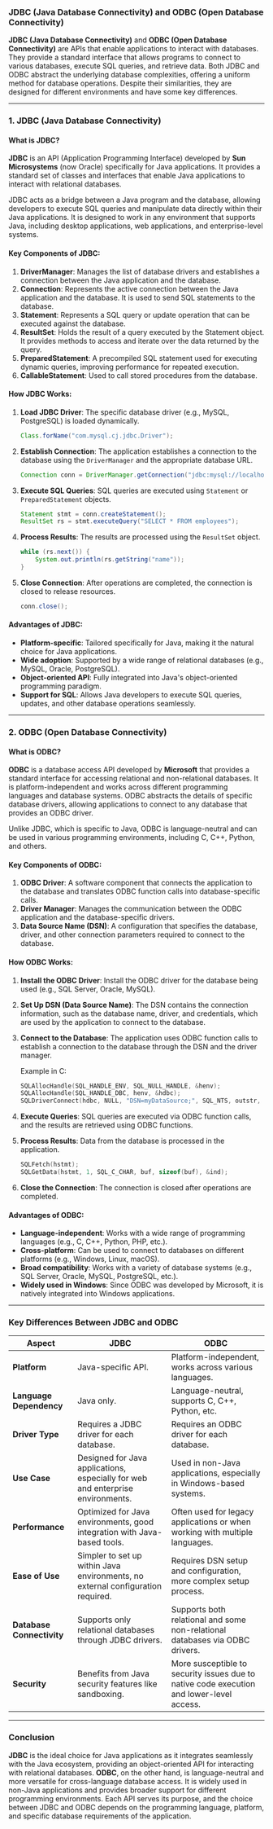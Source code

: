 ### JDBC (Java Database Connectivity) and ODBC (Open Database Connectivity)

**JDBC (Java Database Connectivity)** and **ODBC (Open Database Connectivity)** are APIs that enable applications to interact with databases. They provide a standard interface that allows programs to connect to various databases, execute SQL queries, and retrieve data. Both JDBC and ODBC abstract the underlying database complexities, offering a uniform method for database operations. Despite their similarities, they are designed for different environments and have some key differences.

---

### 1. **JDBC (Java Database Connectivity)**

#### **What is JDBC?**
**JDBC** is an API (Application Programming Interface) developed by **Sun Microsystems** (now Oracle) specifically for Java applications. It provides a standard set of classes and interfaces that enable Java applications to interact with relational databases.

JDBC acts as a bridge between a Java program and the database, allowing developers to execute SQL queries and manipulate data directly within their Java applications. It is designed to work in any environment that supports Java, including desktop applications, web applications, and enterprise-level systems.

#### **Key Components of JDBC**:
1. **DriverManager**: Manages the list of database drivers and establishes a connection between the Java application and the database.
2. **Connection**: Represents the active connection between the Java application and the database. It is used to send SQL statements to the database.
3. **Statement**: Represents a SQL query or update operation that can be executed against the database.
4. **ResultSet**: Holds the result of a query executed by the Statement object. It provides methods to access and iterate over the data returned by the query.
5. **PreparedStatement**: A precompiled SQL statement used for executing dynamic queries, improving performance for repeated execution.
6. **CallableStatement**: Used to call stored procedures from the database.

#### **How JDBC Works**:
1. **Load JDBC Driver**: The specific database driver (e.g., MySQL, PostgreSQL) is loaded dynamically.
   ```java
   Class.forName("com.mysql.cj.jdbc.Driver");
   ```

2. **Establish Connection**: The application establishes a connection to the database using the `DriverManager` and the appropriate database URL.
   ```java
   Connection conn = DriverManager.getConnection("jdbc:mysql://localhost:3306/mydb", "user", "password");
   ```

3. **Execute SQL Queries**: SQL queries are executed using `Statement` or `PreparedStatement` objects.
   ```java
   Statement stmt = conn.createStatement();
   ResultSet rs = stmt.executeQuery("SELECT * FROM employees");
   ```

4. **Process Results**: The results are processed using the `ResultSet` object.
   ```java
   while (rs.next()) {
       System.out.println(rs.getString("name"));
   }
   ```

5. **Close Connection**: After operations are completed, the connection is closed to release resources.
   ```java
   conn.close();
   ```

#### **Advantages of JDBC**:
- **Platform-specific**: Tailored specifically for Java, making it the natural choice for Java applications.
- **Wide adoption**: Supported by a wide range of relational databases (e.g., MySQL, Oracle, PostgreSQL).
- **Object-oriented API**: Fully integrated into Java's object-oriented programming paradigm.
- **Support for SQL**: Allows Java developers to execute SQL queries, updates, and other database operations seamlessly.

---

### 2. **ODBC (Open Database Connectivity)**

#### **What is ODBC?**
**ODBC** is a database access API developed by **Microsoft** that provides a standard interface for accessing relational and non-relational databases. It is platform-independent and works across different programming languages and database systems. ODBC abstracts the details of specific database drivers, allowing applications to connect to any database that provides an ODBC driver.

Unlike JDBC, which is specific to Java, ODBC is language-neutral and can be used in various programming environments, including C, C++, Python, and others.

#### **Key Components of ODBC**:
1. **ODBC Driver**: A software component that connects the application to the database and translates ODBC function calls into database-specific calls.
2. **Driver Manager**: Manages the communication between the ODBC application and the database-specific drivers.
3. **Data Source Name (DSN)**: A configuration that specifies the database, driver, and other connection parameters required to connect to the database.

#### **How ODBC Works**:
1. **Install the ODBC Driver**: Install the ODBC driver for the database being used (e.g., SQL Server, Oracle, MySQL).

2. **Set Up DSN (Data Source Name)**: The DSN contains the connection information, such as the database name, driver, and credentials, which are used by the application to connect to the database.

3. **Connect to the Database**: The application uses ODBC function calls to establish a connection to the database through the DSN and the driver manager.

   Example in C:
   ```c
   SQLAllocHandle(SQL_HANDLE_ENV, SQL_NULL_HANDLE, &henv);
   SQLAllocHandle(SQL_HANDLE_DBC, henv, &hdbc);
   SQLDriverConnect(hdbc, NULL, "DSN=myDataSource;", SQL_NTS, outstr, sizeof(outstr), &outstrlen, SQL_DRIVER_COMPLETE);
   ```

4. **Execute Queries**: SQL queries are executed via ODBC function calls, and the results are retrieved using ODBC functions.

5. **Process Results**: Data from the database is processed in the application.
   ```c
   SQLFetch(hstmt);
   SQLGetData(hstmt, 1, SQL_C_CHAR, buf, sizeof(buf), &ind);
   ```

6. **Close the Connection**: The connection is closed after operations are completed.

#### **Advantages of ODBC**:
- **Language-independent**: Works with a wide range of programming languages (e.g., C, C++, Python, PHP, etc.).
- **Cross-platform**: Can be used to connect to databases on different platforms (e.g., Windows, Linux, macOS).
- **Broad compatibility**: Works with a variety of database systems (e.g., SQL Server, Oracle, MySQL, PostgreSQL, etc.).
- **Widely used in Windows**: Since ODBC was developed by Microsoft, it is natively integrated into Windows applications.

---

### Key Differences Between JDBC and ODBC

| **Aspect**                | **JDBC**                                      | **ODBC**                                     |
|---------------------------|-----------------------------------------------|----------------------------------------------|
| **Platform**               | Java-specific API.                            | Platform-independent, works across various languages. |
| **Language Dependency**    | Java only.                                    | Language-neutral, supports C, C++, Python, etc. |
| **Driver Type**            | Requires a JDBC driver for each database.     | Requires an ODBC driver for each database.   |
| **Use Case**               | Designed for Java applications, especially for web and enterprise environments. | Used in non-Java applications, especially in Windows-based systems. |
| **Performance**            | Optimized for Java environments, good integration with Java-based tools. | Often used for legacy applications or when working with multiple languages. |
| **Ease of Use**            | Simpler to set up within Java environments, no external configuration required. | Requires DSN setup and configuration, more complex setup process. |
| **Database Connectivity**  | Supports only relational databases through JDBC drivers. | Supports both relational and some non-relational databases via ODBC drivers. |
| **Security**               | Benefits from Java security features like sandboxing. | More susceptible to security issues due to native code execution and lower-level access. |

---

### Conclusion

**JDBC** is the ideal choice for Java applications as it integrates seamlessly with the Java ecosystem, providing an object-oriented API for interacting with relational databases. **ODBC**, on the other hand, is language-neutral and more versatile for cross-language database access. It is widely used in non-Java applications and provides broader support for different programming environments. Each API serves its purpose, and the choice between JDBC and ODBC depends on the programming language, platform, and specific database requirements of the application.